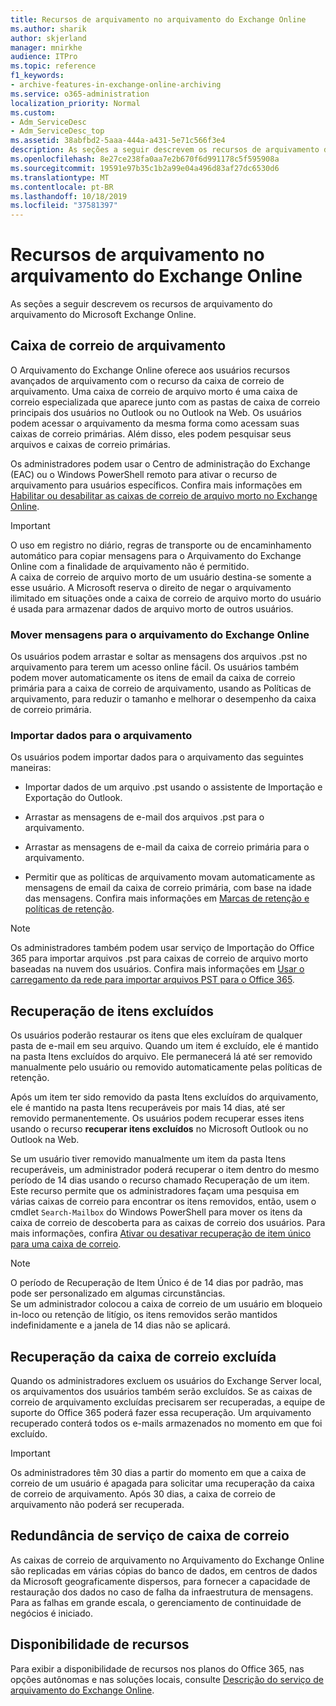 ```yaml
---
title: Recursos de arquivamento no arquivamento do Exchange Online
ms.author: sharik
author: skjerland
manager: mnirkhe
audience: ITPro
ms.topic: reference
f1_keywords:
- archive-features-in-exchange-online-archiving
ms.service: o365-administration
localization_priority: Normal
ms.custom:
- Adm_ServiceDesc
- Adm_ServiceDesc_top
ms.assetid: 38abfbd2-5aaa-444a-a431-5e71c566f3e4
description: As seções a seguir descrevem os recursos de arquivamento do arquivamento do Microsoft Exchange Online.
ms.openlocfilehash: 8e27ce238fa0aa7e2b670f6d991178c5f595908a
ms.sourcegitcommit: 19591e97b35c1b2a99e04a496d83af27dc6530d6
ms.translationtype: MT
ms.contentlocale: pt-BR
ms.lasthandoff: 10/18/2019
ms.locfileid: "37581397"
---
```

# <a name="archive-features-in-exchange-online-archiving"></a>Recursos de arquivamento no arquivamento do Exchange Online

As seções a seguir descrevem os recursos de arquivamento do arquivamento do Microsoft Exchange Online.
  
## <a name="archive-mailbox"></a>Caixa de correio de arquivamento

O Arquivamento do Exchange Online oferece aos usuários recursos avançados de arquivamento com o recurso da caixa de correio de arquivamento. Uma caixa de correio de arquivo morto é uma caixa de correio especializada que aparece junto com as pastas de caixa de correio principais dos usuários no Outlook ou no Outlook na Web. Os usuários podem acessar o arquivamento da mesma forma como acessam suas caixas de correio primárias. Além disso, eles podem pesquisar seus arquivos e caixas de correio primárias.
  
Os administradores podem usar o Centro de administração do Exchange (EAC) ou o Windows PowerShell remoto para ativar o recurso de arquivamento para usuários específicos. Confira mais informações em [Habilitar ou desabilitar as caixas de correio de arquivo morto no Exchange Online](https://docs.microsoft.com/office365/securitycompliance/enable-archive-mailboxes).
  
> [!IMPORTANT]
>  O uso em registro no diário, regras de transporte ou de encaminhamento automático para copiar mensagens para o Arquivamento do Exchange Online com a finalidade de arquivamento não é permitido. <br/>
>  A caixa de correio de arquivo morto de um usuário destina-se somente a esse usuário. A Microsoft reserva o direito de negar o arquivamento ilimitado em situações onde a caixa de correio de arquivo morto do usuário é usada para armazenar dados de arquivo morto de outros usuários. 
  
### <a name="move-messages-to-exchange-online-archiving"></a>Mover mensagens para o arquivamento do Exchange Online

Os usuários podem arrastar e soltar as mensagens dos arquivos .pst no arquivamento para terem um acesso online fácil. Os usuários também podem mover automaticamente os itens de email da caixa de correio primária para a caixa de correio de arquivamento, usando as Políticas de arquivamento, para reduzir o tamanho e melhorar o desempenho da caixa de correio primária. 
  
### <a name="import-data-to-the-archive"></a>Importar dados para o arquivamento

Os usuários podem importar dados para o arquivamento das seguintes maneiras:
  
- Importar dados de um arquivo .pst usando o assistente de Importação e Exportação do Outlook.
    
- Arrastar as mensagens de e-mail dos arquivos .pst para o arquivamento.
    
- Arrastar as mensagens de e-mail da caixa de correio primária para o arquivamento.
    
- Permitir que as políticas de arquivamento movam automaticamente as mensagens de email da caixa de correio primária, com base na idade das mensagens. Confira mais informações em [Marcas de retenção e políticas de retenção](https://docs.microsoft.com/Exchange/policy-and-compliance/mrm/retention-tags-and-retention-policies).
    
> [!NOTE]
> Os administradores também podem usar serviço de Importação do Office 365 para importar arquivos .pst para caixas de correio de arquivo morto baseadas na nuvem dos usuários. Confira mais informações em [Usar o carregamento da rede para importar arquivos PST para o Office 365](https://docs.microsoft.com/office365/securitycompliance/use-network-upload-to-import-pst-files). 
  
## <a name="deleted-item-recovery"></a>Recuperação de itens excluídos

Os usuários poderão restaurar os itens que eles excluíram de qualquer pasta de e-mail em seu arquivo. Quando um item é excluído, ele é mantido na pasta Itens excluídos do arquivo. Ele permanecerá lá até ser removido manualmente pelo usuário ou removido automaticamente pelas políticas de retenção.
  
Após um item ter sido removido da pasta Itens excluídos do arquivamento, ele é mantido na pasta Itens recuperáveis por mais 14 dias, até ser removido permanentemente. Os usuários podem recuperar esses itens usando o recurso **recuperar itens excluídos** no Microsoft Outlook ou no Outlook na Web. 
  
Se um usuário tiver removido manualmente um item da pasta Itens recuperáveis, um administrador poderá recuperar o item dentro do mesmo período de 14 dias usando o recurso chamado Recuperação de um item. Este recurso permite que os administradores façam uma pesquisa em várias caixas de correio para encontrar os itens removidos, então, usem o cmdlet  `Search-Mailbox` do Windows PowerShell para mover os itens da caixa de correio de descoberta para as caixas de correio dos usuários. Para mais informações, confira [Ativar ou desativar recuperação de item único para uma caixa de correio](https://docs.microsoft.com/office365/securitycompliance/use-network-upload-to-import-pst-files).
  
> [!NOTE]
>  O período de Recuperação de Item Único é de 14 dias por padrão, mas pode ser personalizado em algumas circunstâncias. <br/>
>  Se um administrador colocou a caixa de correio de um usuário em bloqueio in-loco ou retenção de litígio, os itens removidos serão mantidos indefinidamente e a janela de 14 dias não se aplicará. 
  
## <a name="deleted-mailbox-recovery"></a>Recuperação da caixa de correio excluída

Quando os administradores excluem os usuários do Exchange Server local, os arquivamentos dos usuários também serão excluídos. Se as caixas de correio de arquivamento excluídas precisarem ser recuperadas, a equipe de suporte do Office 365 poderá fazer essa recuperação. Um arquivamento recuperado conterá todos os e-mails armazenados no momento em que foi excluído.
  
> [!IMPORTANT]
> Os administradores têm 30 dias a partir do momento em que a caixa de correio de um usuário é apagada para solicitar uma recuperação da caixa de correio de arquivamento. Após 30 dias, a caixa de correio de arquivamento não poderá ser recuperada. 
  
## <a name="mailbox-service-redundancy"></a>Redundância de serviço de caixa de correio

As caixas de correio de arquivamento no Arquivamento do Exchange Online são replicadas em várias cópias do banco de dados, em centros de dados da Microsoft geograficamente dispersos, para fornecer a capacidade de restauração dos dados no caso de falha da infraestrutura de mensagens. Para as falhas em grande escala, o gerenciamento de continuidade de negócios é iniciado. 
  
## <a name="feature-availability"></a>Disponibilidade de recursos

Para exibir a disponibilidade de recursos nos planos do Office 365, nas opções autônomas e nas soluções locais, consulte [Descrição do serviço de arquivamento do Exchange Online](exchange-online-archiving-service-description.md).
  
